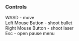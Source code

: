 ### Controls
WASD - move\
Left Mouse Button - shoot bullet\
Right Mouse Button - shoot laser\
Esc - open pause menu
